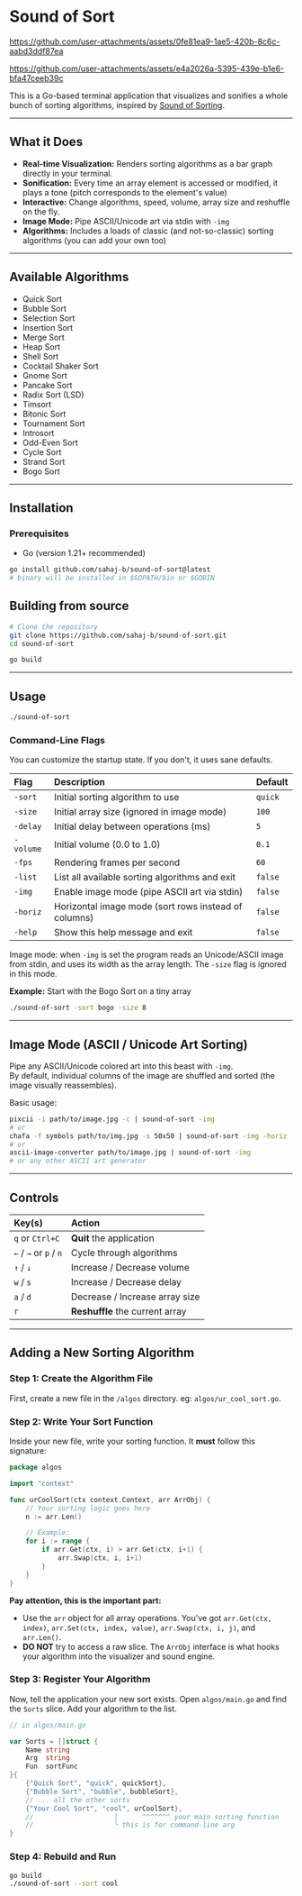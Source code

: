 # Sound of Sort

https://github.com/user-attachments/assets/0fe81ea9-1ae5-420b-8c6c-aabd3ddf87ea


https://github.com/user-attachments/assets/e4a2026a-5395-439e-b1e6-bfa47ceeb39c


This is a Go-based terminal application that visualizes and sonifies a whole bunch of sorting algorithms, inspired by [Sound of Sorting](https://panthema.net/2013/sound-of-sorting/). 

---

## What it Does
- **Real-time Visualization:** Renders sorting algorithms as a bar graph directly in your terminal.
- **Sonification:** Every time an array element is accessed or modified, it plays a tone (pitch corresponds to the element's value)
- **Interactive:** Change algorithms, speed, volume, array size and reshuffle on the fly.
- **Image Mode:** Pipe ASCII/Unicode art via stdin with `-img`
- **Algorithms:** Includes a loads of classic (and not-so-classic) sorting algorithms (you can add your own too)

---

## Available Algorithms

- Quick Sort
- Bubble Sort
- Selection Sort
- Insertion Sort
- Merge Sort
- Heap Sort
- Shell Sort
- Cocktail Shaker Sort
- Gnome Sort
- Pancake Sort
- Radix Sort (LSD)
- Timsort
- Bitonic Sort
- Tournament Sort
- Introsort
- Odd-Even Sort
- Cycle Sort
- Strand Sort
- Bogo Sort

---

## Installation

### Prerequisites
* Go (version 1.21+ recommended)

```bash
go install github.com/sahaj-b/sound-of-sort@latest
# binary will be installed in $GOPATH/bin or $GOBIN
```

## Building from source

```bash
# Clone the repository
git clone https://github.com/sahaj-b/sound-of-sort.git
cd sound-of-sort

go build
```

-----

## Usage

```bash
./sound-of-sort
```

### Command-Line Flags

You can customize the startup state. If you don't, it uses sane defaults.

| Flag      | Description                                         | Default   |
| :-------- | :-------------------------------------------------- | :-------- |
| `-sort`   | Initial sorting algorithm to use                    | `quick`   |
| `-size`   | Initial array size (ignored in image mode)          | `100`     |
| `-delay`  | Initial delay between operations (ms)               | `5`       |
| `-volume` | Initial volume (0.0 to 1.0)                         | `0.1`     |
| `-fps`    | Rendering frames per second                         | `60`      |
| `-list`   | List all available sorting algorithms and exit      | `false`   |
| `-img`    | Enable image mode (pipe ASCII art via stdin)        | `false`   |
| `-horiz`  | Horizontal image mode (sort rows instead of columns) | `false`   |
| `-help`   | Show this help message and exit                     | `false`   |

Image mode: when `-img` is set the program reads an Unicode/ASCII image from stdin, and uses its width as the array length. The `-size` flag is ignored in this mode.

**Example:** Start with the Bogo Sort on a tiny array

```bash
./sound-of-sort -sort bogo -size 8
```

-----

## Image Mode (ASCII / Unicode Art Sorting)

Pipe any ASCII/Unicode colored art into this beast with `-img`.  
By default, individual columns of the image are shuffled and sorted (the image visually reassembles).  

Basic usage:

```bash
pixcii -i path/to/image.jpg -c | sound-of-sort -img
# or
chafa -f symbols path/to/img.jpg -s 50x50 | sound-of-sort -img -horiz
# or
ascii-image-converter path/to/image.jpg | sound-of-sort -img
# or any other ASCII art generator
```

-----

## Controls


| Key(s)                 | Action                          |
| :-------------------   | :----------------------------   |
| `q` or `Ctrl+C`        | **Quit** the application        |
| `←` / `→` or `p` / `n` | Cycle through algorithms        |
| `↑` / `↓`              | Increase / Decrease volume      |
| `w` / `s`              | Increase / Decrease delay       |
| `a` / `d`              | Decrease / Increase array size  |
| `r`                    | **Reshuffle** the current array |


---

## Adding a New Sorting Algorithm

### Step 1: Create the Algorithm File
First, create a new file in the `/algos` directory. eg: `algos/ur_cool_sort.go`.

### Step 2: Write Your Sort Function

Inside your new file, write your sorting function. It **must** follow this signature:

```go
package algos

import "context"

func urCoolSort(ctx context.Context, arr ArrObj) {
    // Your sorting logic goes here
    n := arr.Len()

    // Example:
    for i := range {
        if arr.Get(ctx, i) > arr.Get(ctx, i+1) {
            arr.Swap(ctx, i, i+1)
        }
    }
}
```

**Pay attention, this is the important part:**
- Use the `arr` object for all array operations. You've got `arr.Get(ctx, index)`, `arr.Set(ctx, index, value)`, `arr.Swap(ctx, i, j)`, and `arr.Len()`.
- **DO NOT** try to access a raw slice. The `ArrObj` interface is what hooks your algorithm into the visualizer and sound engine.

### Step 3: Register Your Algorithm

Now, tell the application your new sort exists. Open `algos/main.go` and find the `Sorts` slice. Add your algorithm to the list.

```go
// in algos/main.go

var Sorts = []struct {
    Name string
    Arg  string
    Fun  sortFunc
}{
    {"Quick Sort", "quick", quickSort},
    {"Bubble Sort", "bubble", bubbleSort},
    // ... all the other sorts
    {"Your Cool Sort", "cool", urCoolSort},
    //                    │      ^^^^^^^ your main sorting function
    //                    ╰ this is for command-line arg
}
```

### Step 4: Rebuild and Run

```bash
go build
./sound-of-sort --sort cool
```
